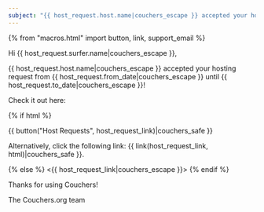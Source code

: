 ```yaml
---
subject: "{{ host_request.host.name|couchers_escape }} accepted your hosting request!"
---
```


{% from "macros.html" import button, link, support_email %}

Hi {{ host_request.surfer.name|couchers_escape }},

{{ host_request.host.name|couchers_escape }} accepted your hosting request from {{ host_request.from_date|couchers_escape }} until {{ host_request.to_date|couchers_escape }}!

Check it out here:

{% if html %}

{{ button("Host Requests", host_request_link)|couchers_safe }}

Alternatively, click the following link: {{ link(host_request_link, html)|couchers_safe }}.

{% else %}
<{{ host_request_link|couchers_escape }}>
{% endif %}

Thanks for using Couchers!

The Couchers.org team
